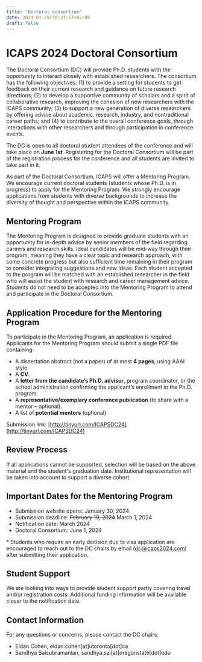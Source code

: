 ```yaml
---
title: "Doctoral consortium"
date: 2024-01-29T18:27:57+02:00
draft: false
---
```

# ICAPS 2024 Doctoral Consortium

The Doctoral Consortium (DC) will provide Ph.D. students with the opportunity to interact closely with established researchers. The consortium has the following objectives: (1) to provide a setting for students to get feedback on their current research and guidance on future research directions; (2) to develop a supportive community of scholars and a spirit of collaborative research, improving the cohesion of new researchers with the ICAPS community; (3) to support a new generation of diverse researchers by offering advice about academic, research, industry, and nontraditional career paths; and (4) to contribute to the overall conference goals, through interactions with other researchers and through participation in conference events. 

The DC is open to all doctoral student attendees of the conference and will take place on **June 1st**. Registering for the Doctoral Consortium will be part of the registration process for the conference and all students are invited to take part in it. 

As part of the Doctoral Consortium, ICAPS will offer a Mentoring Program. We encourage current doctoral students (students whose Ph.D. is in progress) to apply for the Mentoring Program. We strongly encourage applications from students with diverse backgrounds to increase the diversity of thought and perspective within the ICAPS community.



## Mentoring Program

The Mentoring Program is designed to provide graduate students with an opportunity for in-depth advice by senior members of the field regarding careers and research skills. Ideal candidates will be mid-way through their program, meaning they have a clear topic and research approach, with some concrete progress but also sufficient time remaining in their program to consider integrating suggestions and new ideas. Each student accepted to the program will be matched with an established researcher in the field who will assist the student with research and career management advice. Students do not need to be accepted into the Mentoring Program to attend and participate in the Doctoral Consortium. 


<!-- ### Mentors 

(Listed alphabetically by last name)

* 

## Invited Talk

<div style="width: 90%; padding: 1%; margin-left: 5%;">

 <div style="display:inline-block; vertical-align:middle; width: 14%; vertical-align: middle; text-align: center; ">
 	<img style="border-radius: 5px; border: solid orange; border-radius: 5px; padding: 1%;" src="/img/erez.jpeg" />
 </div>
 
 <div style="display:inline-block; padding: 1%; vertical-align:middle; width: 85%;">
  <h2><a href="https://karpase.net.technion.ac.il/" target="_blank">Erez Karpas</a></h2>
  <h3>Looking for Serendipity – Where (Some) Research Questions Come From?</h3>
  <p>Serendipity is an unplanned fortunate discovery. In this talk, I will describe how I have stumbled on some very interesting research questions by paying attention to small details. I will then try to give some general advice on how to look for interesting research questions in your own work.</p>
 	
 </div>
 
 
 <div style="width: 98%; margin: 1%; margin-top: 1%; padding: 1%; border-top: 1px solid orange">
  <h5>Short Bio</h5>
  <p>Erez Karpas is an Associate Professor at the Faculty of Data and Decision Sciences (formerly known as Industrial Engineering and Management) at the Technion – Israel Institute of Technology. Prior to that he was a postdoctoral fellow at the Model-based Embedded and Robotic Systems group at MIT, and before that we completed his PhD at the Technion (2012), and his M.Sc. (2005) and B.Sc. (2001) at Ben Gurion University. His main research interest is in automated planning and robotics.</p>
 
 </div>


</div> -->

## Application Procedure for the Mentoring Program

To participate in the Mentoring Program, an application is required. Applicants for the Mentoring Program should submit a single PDF file containing:

- A dissertation abstract (not a paper) of at most **4 pages**, using AAAI style.
- A **CV**.
- A **letter from the candidate’s Ph.D. advisor**, program coordinator, or the school administration confirming the applicant’s enrollment in the Ph.D. program.
- A **representative/exemplary conference publication** (to share with a mentor – optional).
- A list of **potential mentors** (optional)

Submission link: [http://tinyurl.com/ICAPSDC24](http://tinyurl.com/ICAPSDC24)


## Review Process

If all applications cannot be supported, selection will be based on the above material and the student's graduation date. Institutional representation will be taken into account to support a diverse cohort.


## Important Dates for the Mentoring Program

- Submission website opens: January 30, 2024 
- Submission deadline: ~~February 19, 2024~~ March 1, 2024
- Notification date: March 2024
- Doctoral Consortium: June 1, 2024

\* Students who require an early decision due to visa application are encouraged to reach out to the DC chairs by email (dc@icaps2024.com) after submitting their application.

## Student Support

We are looking into ways to provide student support partly covering travel and/or registration costs. Additional funding information will be available closer to the notification date.


## Contact Information

For any questions or concerns, please contact the DC chairs:


- Eldan Cohen, eldan.cohen[at]utoronto[dot]ca
- Sandhya Saisubramanian, sandhya.sai[at]oregonstate[dot]edu
